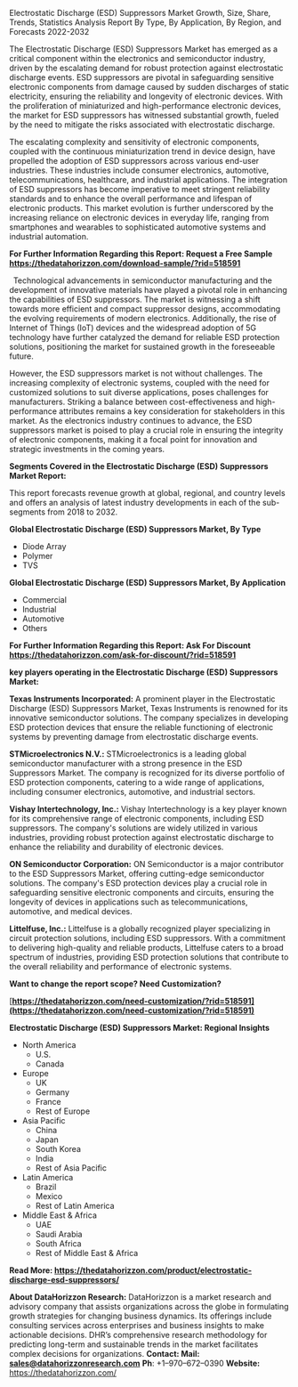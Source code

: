 ﻿Electrostatic Discharge (ESD) Suppressors Market Growth, Size, Share, Trends, Statistics Analysis Report By Type, By Application, By Region, and Forecasts 2022-2032

The Electrostatic Discharge (ESD) Suppressors Market has emerged as a critical component within the electronics and semiconductor industry, driven by the escalating demand for robust protection against electrostatic discharge events. ESD suppressors are pivotal in safeguarding sensitive electronic components from damage caused by sudden discharges of static electricity, ensuring the reliability and longevity of electronic devices. With the proliferation of miniaturized and high-performance electronic devices, the market for ESD suppressors has witnessed substantial growth, fueled by the need to mitigate the risks associated with electrostatic discharge.

The escalating complexity and sensitivity of electronic components, coupled with the continuous miniaturization trend in device design, have propelled the adoption of ESD suppressors across various end-user industries. These industries include consumer electronics, automotive, telecommunications, healthcare, and industrial applications. The integration of ESD suppressors has become imperative to meet stringent reliability standards and to enhance the overall performance and lifespan of electronic products. This market evolution is further underscored by the increasing reliance on electronic devices in everyday life, ranging from smartphones and wearables to sophisticated automotive systems and industrial automation.

**For Further Information Regarding this Report: Request a Free Sample <https://thedatahorizzon.com/download-sample/?rid=518591>** 

` `Technological advancements in semiconductor manufacturing and the development of innovative materials have played a pivotal role in enhancing the capabilities of ESD suppressors. The market is witnessing a shift towards more efficient and compact suppressor designs, accommodating the evolving requirements of modern electronics. Additionally, the rise of Internet of Things (IoT) devices and the widespread adoption of 5G technology have further catalyzed the demand for reliable ESD protection solutions, positioning the market for sustained growth in the foreseeable future.

However, the ESD suppressors market is not without challenges. The increasing complexity of electronic systems, coupled with the need for customized solutions to suit diverse applications, poses challenges for manufacturers. Striking a balance between cost-effectiveness and high-performance attributes remains a key consideration for stakeholders in this market. As the electronics industry continues to advance, the ESD suppressors market is poised to play a crucial role in ensuring the integrity of electronic components, making it a focal point for innovation and strategic investments in the coming years.

**Segments Covered in the Electrostatic Discharge (ESD) Suppressors Market Report:**

This report forecasts revenue growth at global, regional, and country levels and offers an analysis of latest industry developments in each of the sub-segments from 2018 to 2032.

**Global Electrostatic Discharge (ESD) Suppressors Market, By Type**

- Diode Array
- Polymer
- TVS

**Global Electrostatic Discharge (ESD) Suppressors Market, By Application**

- Commercial
- Industrial
- Automotive
- Others

**For Further Information Regarding this Report: Ask For Discount <https://thedatahorizzon.com/ask-for-discount/?rid=518591>** 

**key players operating in the Electrostatic Discharge (ESD) Suppressors Market:**

**Texas Instruments Incorporated:** A prominent player in the Electrostatic Discharge (ESD) Suppressors Market, Texas Instruments is renowned for its innovative semiconductor solutions. The company specializes in developing ESD protection devices that ensure the reliable functioning of electronic systems by preventing damage from electrostatic discharge events.

**STMicroelectronics N.V.:** STMicroelectronics is a leading global semiconductor manufacturer with a strong presence in the ESD Suppressors Market. The company is recognized for its diverse portfolio of ESD protection components, catering to a wide range of applications, including consumer electronics, automotive, and industrial sectors.

**Vishay Intertechnology, Inc.:** Vishay Intertechnology is a key player known for its comprehensive range of electronic components, including ESD suppressors. The company's solutions are widely utilized in various industries, providing robust protection against electrostatic discharge to enhance the reliability and durability of electronic devices.

**ON Semiconductor Corporation:** ON Semiconductor is a major contributor to the ESD Suppressors Market, offering cutting-edge semiconductor solutions. The company's ESD protection devices play a crucial role in safeguarding sensitive electronic components and circuits, ensuring the longevity of devices in applications such as telecommunications, automotive, and medical devices.

**Littelfuse, Inc.:** Littelfuse is a globally recognized player specializing in circuit protection solutions, including ESD suppressors. With a commitment to delivering high-quality and reliable products, Littelfuse caters to a broad spectrum of industries, providing ESD protection solutions that contribute to the overall reliability and performance of electronic systems.

**Want to change the report scope? Need Customization?**

[**https://thedatahorizzon.com/need-customization/?rid=518591](https://thedatahorizzon.com/need-customization/?rid=518591)** 

**Electrostatic Discharge (ESD) Suppressors Market: Regional Insights**

- North America
  - U.S.
  - Canada
- Europe
  - UK
  - Germany
  - France
  - Rest of Europe
- Asia Pacific
  - China
  - Japan
  - South Korea
  - India
  - Rest of Asia Pacific
- Latin America
  - Brazil
  - Mexico
  - Rest of Latin America
- Middle East & Africa
  - UAE
  - Saudi Arabia
  - South Africa
  - Rest of Middle East & Africa

**Read More: <https://thedatahorizzon.com/product/electrostatic-discharge-esd-suppressors/>** 

**About DataHorizzon Research:**DataHorizzon is a market research and advisory company that assists organizations across the globe in formulating growth strategies for changing business dynamics. Its offerings include consulting services across enterprises and business insights to make actionable decisions. DHR’s comprehensive research methodology for predicting long-term and sustainable trends in the market facilitates complex decisions for organizations.**Contact:Mail: <sales@datahorizzonresearch.com>** **Ph**: +1–970–672–0390**Website:** <https://thedatahorizzon.com/> 
